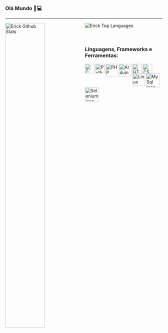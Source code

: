 ### Olá Mundo 🤖💻
 ---
 
 <div>
   <a href="https://github.com/anuraghazra/github-readme-stats"><img width=50% align="left" alt="Erick Github Stats" src="https://github-readme-stats.vercel.app/api?username=ErickCamillo&  show_icons=true&count_private=true&hide=&theme=dark" /></a>
   <a href="https://github.com/anuraghazra/github-readme-stats"><img align="left" alt="Erick Top Languages" src="https://github-readme-stats.vercel.app/api/top-langs/?username=ErickCamillo&langs_count=10&theme=dark&layout=compact#&" /></a>
</div>

<br><br></br>

### Linguagens, Frameworks e Ferramentas:
<div> 
  <img align="left" alt="C language icon" width="30px" height="30px" src="https://cdn.jsdelivr.net/gh/devicons/devicon/icons/c/c-original.svg" />
  <img align="left" alt="Python icon" width="30px" height="30px" src="https://cdn.jsdelivr.net/gh/devicons/devicon/icons/python/python-original.svg" />
  <img align="left" alt="PHP icon" width="40px" height="40px" src="https://cdn.jsdelivr.net/gh/devicons/devicon/icons/php/php-plain.svg" />
  <img align="left" alt="Arduino icon" width="40px" height="40px" src="https://cdn.jsdelivr.net/gh/devicons/devicon/icons/arduino/arduino-original.svg" />
  <img align="left" alt="HTML icon" width="30px" height="30px" src="https://cdn.jsdelivr.net/gh/devicons/devicon/icons/html5/html5-plain-wordmark.svg" />
  <img align="left" alt="CSS icon" width="30px" height="30px" src="https://cdn.jsdelivr.net/gh/devicons/devicon/icons/css3/css3-plain-wordmark.svg" />
  <img align="left" alt="Linux icon" width="40px" height="40px" src="https://cdn.jsdelivr.net/gh/devicons/devicon/icons/linux/linux-original.svg" />
  <img align="left" alt="MySql icon" width="45px" height="45px" src="https://cdn.jsdelivr.net/gh/devicons/devicon/icons/mysql/mysql-original-wordmark.svg" />
  <img align="left" alt="Selenium icon" width="45px" height="45px" src="https://camo.githubusercontent.com/cc5c1df3c73a3d93bf8d25a7e2e7dccd2ed30063db7e67aa1c1e2ae9e3893ab9/68747470733a2f2f352e696d696d672e636f6d2f64617461352f50522f54432f4d592d34323737333639342f73656c656e69756d2d74657374696e672d747261696e696e672d353030783530302e706e67">
</div>

